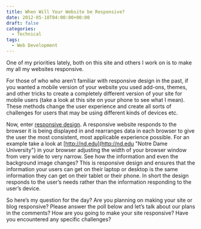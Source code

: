 ```yaml
---
title: When Will Your Website be Responsive?
date: 2012-05-18T04:00:00+00:00
draft: false
categories:
  - Technical
tags:
  - Web Development
---
```


One of my priorities lately, both on this site and others I work on is to make my all my websites responsive.

For those of who who aren’t familiar with responsive design in the past, if you wanted a mobile version of your website you used add-ons, themes, and other tricks to create a completely different version of your site for mobile users (take a look at this site on your phone to see what I mean). These methods change the user experience and create all sorts of challenges for users that may be using different kinds of devices etc.

Now, enter [responsive design](http://en.wikipedia.org/wiki/Responsive_Web_Design "Responsive design on Wikipedia"). A responsive website responds to the browser it is being displayed in and rearranges data in each browser to give the user the most consistent, most applicable experience possible. For an example take a look at [http://nd.edu](http://nd.edu "Notre Dame University") in your browser adjusting the width of your browser window from very wide to very narrow. See how the information and even the background image changes? This is responsive design and ensures that the information your users can get on their laptop or desktop is the same information they can get on their tablet or their phone. In short the design responds to the user’s needs rather than the information responding to the user’s device.

So here’s my question for the day? Are you planning on making your site or blog responsive? Please answer the poll below and let’s talk about our plans in the comments? How are you going to make your site responsive? Have you encountered any specific challenges?